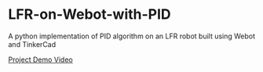 # LFR-on-Webot-with-PID
A python implementation of PID algorithm on an LFR robot built using Webot and TinkerCad


[Project Demo Video](https://www.youtube.com/watch?v=sx89NlNqzoI)
